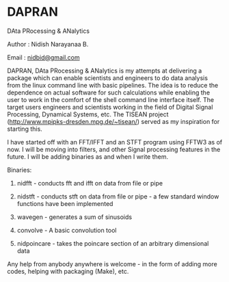 # DAPRAN
DAta PRocessing &amp; ANalytics

Author : Nidish Narayanaa B.

Email : nidbid@gmail.com

DAPRAN, DAta PRocessing &amp; ANalytics is my attempts at delivering a package which can enable scientists and engineers to do 
data analysis from the linux command line with basic pipelines. The idea is to reduce the dependence on actual software for 
such calculations while enabling the user to work in the comfort of the shell command line interface itself. The target users
engineers and scientists working in the field of Digital Signal Processing, Dynamical Systems, etc. The TISEAN project (http://www.mpipks-dresden.mpg.de/~tisean/) served as my inspiration for starting this.

I have started off with an FFT/IFFT and an STFT program using FFTW3 as of now. I will be moving into filters, and other Signal processing features in the future.
I will be adding binaries as and when I write them.

Binaries:

1) nidfft - conducts fft and ifft on data from file or pipe

2) nidstft - conducts stft on data from file or pipe - a few standard window functions have been implemented

3) wavegen - generates a sum of sinusoids

4) convolve - A basic convolution tool

5) nidpoincare - takes the poincare section of an arbitrary dimensional data

Any help from anybody anywhere is welcome - in the form of adding more codes, helping with packaging (Make), etc.
